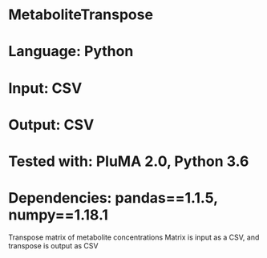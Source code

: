# MetaboliteTranspose
# Language: Python
# Input: CSV
# Output: CSV
# Tested with: PluMA 2.0, Python 3.6
# Dependencies: pandas==1.1.5, numpy==1.18.1

Transpose matrix of metabolite concentrations
Matrix is input as a CSV, and transpose is output as CSV
